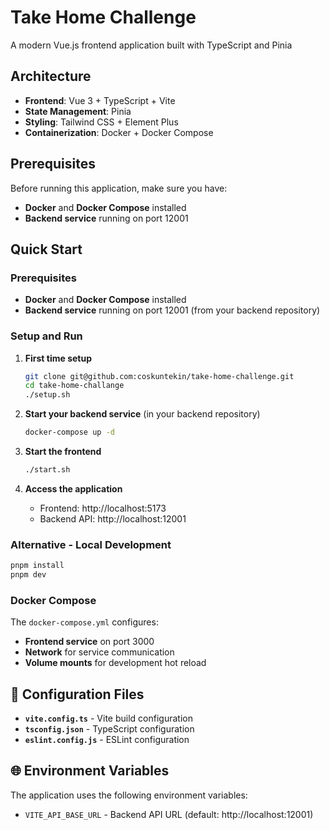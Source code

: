# Take Home Challenge

A modern Vue.js frontend application built with TypeScript and Pinia

## Architecture

- **Frontend**: Vue 3 + TypeScript + Vite
- **State Management**: Pinia
- **Styling**: Tailwind CSS + Element Plus
- **Containerization**: Docker + Docker Compose

## Prerequisites

Before running this application, make sure you have:

- **Docker** and **Docker Compose** installed
- **Backend service** running on port 12001

## Quick Start

### Prerequisites
- **Docker** and **Docker Compose** installed
- **Backend service** running on port 12001 (from your backend repository)

### Setup and Run

1. **First time setup**
   ```bash
   git clone git@github.com:coskuntekin/take-home-challenge.git
   cd take-home-challange
   ./setup.sh
   ```

2. **Start your backend service** (in your backend repository)
   ```bash
   docker-compose up -d
   ```

3. **Start the frontend**
   ```bash
   ./start.sh
   ```

4. **Access the application**
   - Frontend: http://localhost:5173
   - Backend API: http://localhost:12001

### Alternative - Local Development
```bash
pnpm install
pnpm dev
```

### Docker Compose
The `docker-compose.yml` configures:

- **Frontend service** on port 3000
- **Network** for service communication
- **Volume mounts** for development hot reload

## 🔧 Configuration Files

- **`vite.config.ts`** - Vite build configuration
- **`tsconfig.json`** - TypeScript configuration
- **`eslint.config.js`** - ESLint configuration

## 🌐 Environment Variables

The application uses the following environment variables:

- `VITE_API_BASE_URL` - Backend API URL (default: http://localhost:12001)
